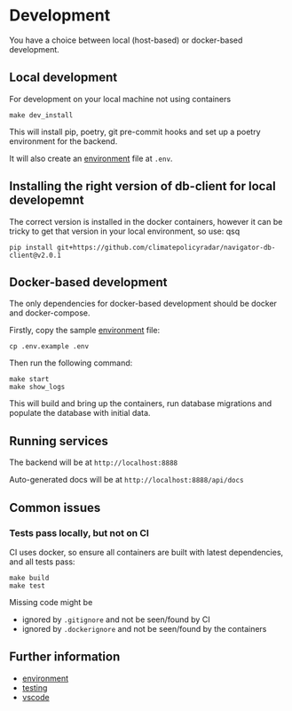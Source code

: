 # Development

You have a choice between local (host-based) or docker-based development.

## Local development

For development on your local machine not using containers

```shell
make dev_install
```

This will install pip, poetry, git pre-commit hooks and set up a poetry environment for the backend.

It will also create an [environment](./environment.md) file at `.env`.

## Installing the right version of db-client for local developemnt

The correct version is installed in the docker containers, however it can be
tricky to get that version in your local environment, so use:
qsq

```
pip install git+https://github.com/climatepolicyradar/navigator-db-client@v2.0.1

```

## Docker-based development

The only dependencies for docker-based development should be docker and docker-compose.

Firstly, copy the sample [environment](./environment.md) file:

```shell
cp .env.example .env
```

Then run the following command:

```shell
make start
make show_logs
```

This will build and bring up the containers, run database migrations and populate the database with initial data.

## Running services

The backend will be at `http://localhost:8888`

Auto-generated docs will be at `http://localhost:8888/api/docs`

## Common issues

### Tests pass locally, but not on CI

CI uses docker, so ensure all containers are built with latest dependencies, and all tests pass:

```shell
make build
make test
```

Missing code might be

- ignored by `.gitignore` and not be seen/found by CI
- ignored by `.dockerignore` and not be seen/found by the containers

## Further information

- [environment](./environment.md)
- [testing](./testing.md)
- [vscode](./vscode.md)
